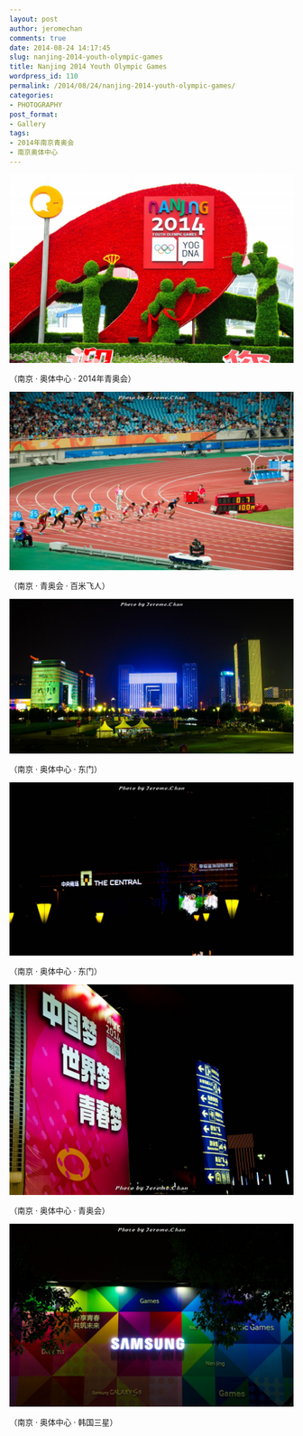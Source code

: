 ```yaml
---
layout: post
author: jeromechan
comments: true
date: 2014-08-24 14:17:45
slug: nanjing-2014-youth-olympic-games
title: Nanjing 2014 Youth Olympic Games
wordpress_id: 110
permalink: /2014/08/24/nanjing-2014-youth-olympic-games/
categories:
- PHOTOGRAPHY
post_format:
- Gallery
tags:
- 2014年南京青奥会
- 南京奥体中心
---
```


[![南京 · 奥体中心 · 2014青奥会](/images/2014-08-24-nanjing-2014-youth-olympic-games/DSC_0618-1024x678.jpg)](/images/2014-08-24-nanjing-2014-youth-olympic-games/DSC_0618.jpg)


（南京 · 奥体中心 · 2014年青奥会）


[![南京 · 青奥会 · 百米飞人](/images/2014-08-24-nanjing-2014-youth-olympic-games/DSC_0758-1024x642.jpg)](/images/2014-08-24-nanjing-2014-youth-olympic-games/DSC_0758.jpg)


（南京 · 青奥会 · 百米飞人）


[![南京奥体中心](/images/2014-08-24-nanjing-2014-youth-olympic-games/DSC_0772-1024x558.jpg)
](/images/2014-08-24-nanjing-2014-youth-olympic-games/DSC_0772.jpg)


（南京 · 奥体中心 · 东门）




[![南京奥体中心](/images/2014-08-24-nanjing-2014-youth-olympic-games/DSC_0776-1024x623.jpg)](/images/2014-08-24-nanjing-2014-youth-olympic-games/DSC_0776.jpg)




（南京 · 奥体中心 · 东门）




[![青奥会 · 田径赛场](/images/2014-08-24-nanjing-2014-youth-olympic-games/DSC_0760-1024x759.jpg)](/images/2014-08-24-nanjing-2014-youth-olympic-games/DSC_0760.jpg)




（南京 · 奥体中心 · 青奥会）




[![南京 · 奥体中心 · 三星品牌](/images/2014-08-24-nanjing-2014-youth-olympic-games/DSC_0768-1024x658.jpg)](/images/2014-08-24-nanjing-2014-youth-olympic-games/DSC_0768.jpg)




（南京 · 奥体中心 · 韩国三星）


